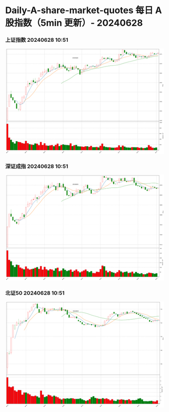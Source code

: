 
# Daily-A-share-market-quotes 每日 A 股指数（5min 更新）- 20240628

### 上证指数 20240628 10:51
![](./fig/2024/6/20240628-sh000001.png)

### 深证成指 20240628 10:51
![](./fig/2024/6/20240628-sz399001.png)

### 北证50 20240628 10:51
![](./fig/2024/6/20240628-bj899050.png)
